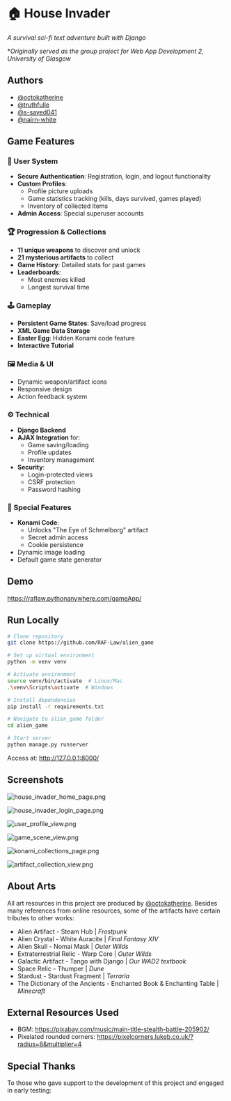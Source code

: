 # 🏠 House Invader  
*A survival sci-fi text adventure built with Django*

**Originally served as the group project for Web App Development 2, University of Glasgow*

## Authors
- [@octokatherine](https://github.com/RAF-Law)
- [@truthfulle](https://github.com/truthfulle)  
- [@s-sayed041](https://github.com/s-sayed041)  
- [@nairn-white](https://github.com/nairn-white)  

## Game Features

### 👤 User System
- **Secure Authentication**: Registration, login, and logout functionality  
- **Custom Profiles**:
  - Profile picture uploads  
  - Game statistics tracking (kills, days survived, games played)  
  - Inventory of collected items  
- **Admin Access**: Special superuser accounts  

### 🏆 Progression & Collections
- **11 unique weapons** to discover and unlock  
- **21 mysterious artifacts** to collect  
- **Game History**: Detailed stats for past games  
- **Leaderboards**:
  - Most enemies killed  
  - Longest survival time  

### 🕹️ Gameplay
- **Persistent Game States**: Save/load progress  
- **XML Game Data Storage**  
- **Easter Egg**: Hidden Konami code feature  
- **Interactive Tutorial**  

### 🖼️ Media & UI
- Dynamic weapon/artifact icons  
- Responsive design  
- Action feedback system  

### ⚙️ Technical
- **Django Backend**  
- **AJAX Integration** for:
  - Game saving/loading  
  - Profile updates  
  - Inventory management  
- **Security**:
  - Login-protected views  
  - CSRF protection  
  - Password hashing  

### 🎉 Special Features
- **Konami Code**:
  - Unlocks "The Eye of Schmelborg" artifact  
  - Secret admin access  
  - Cookie persistence  
- Dynamic image loading  
- Default game state generator  

## Demo  
https://raflaw.pythonanywhere.com/gameApp/

## Run Locally

```bash
# Clone repository
git clone https://github.com/RAF-Law/alien_game

# Set up virtual environment
python -m venv venv

# Activate environment
source venv/bin/activate  # Linux/Mac
.\venv\Scripts\activate  # Windows

# Install dependencies
pip install -r requirements.txt

# Navigate to alien_game folder
cd alien_game

# Start server
python manage.py runserver
```
Access at: http://127.0.0.1:8000/

## Screenshots

![house_invader_home_page.png](<https://media-hosting.imagekit.io/458f60f86f2d47ab/house_invader_home_page.png?Expires=1837702522&Key-Pair-Id=K2ZIVPTIP2VGHC&Signature=x5BuIPMFen0bcVBKyM3nuGUmB6IUd54zELOFYqBUOKbHPhRpKejh-X1ue4RXcCa8BBZby6cZVbaukZDwLHlNrOqawFGxfGg8PfleyB1pNLWifCIXLLAxVT8nnnNU6OmqZQnvZfV3~4hBgijZ0b2~0LnVjmFV~V5Ov~BPgyutYN8Ywb1HOQWlcV2TZbBIW-5JwmdF85Bu1AH~ozKSjT9tL3XhSP7eMbUdlpRLaFraxsEqXCW2TwenPHp9Oz6sDIHOYGGGfweY63xF3ZlBXgn4BKZIZICz2~KTNA7bkweYGAXqcNBbZKei6Ud53nMmitCZuz1nqEICsUh~vjo7v0rdVg__>)

![house_invader_login_page.png](<https://media-hosting.imagekit.io/f5a48861331f4f30/house_invader_login_page.png?Expires=1837703328&Key-Pair-Id=K2ZIVPTIP2VGHC&Signature=QP2puKei4ByDTh2HbWFN92tXNCyjCvaph3YV~JVOVMvuUpbB7mf1tcLX10Z9gdInzlgUq1bKnWrQdSgPqgFt55nscuP0yYzLUWW7V4DVB7cctoz~mqM3LAsNQwzh0wFRBvVoxeDbiykLf8VXjoTs9SyFJ4JlIh1tZFAjF8uIfoNIlsYd06KEyBOy5FhEnhjg6a3n5jtN3PyTctQ5uODD4mGf6fn5DJUQx9Ub-iKzHiORXkwcLSAqQqX6dy6Mk-qukrQ-jRJn5pWOoO4LModW8sqbaxBlLnPEhnw0wlXYlKZ8JmDDjQRY6m5XbGwFTGh2r6IJZdVO5xR-4zE~TW9Llg__>)

![user_profile_view.png](<https://media-hosting.imagekit.io/f600dac255054fbb/user_profile_view.png?Expires=1837714519&Key-Pair-Id=K2ZIVPTIP2VGHC&Signature=QgPcSzanxzDY1rG3sEeAOd5YhD4mKIgRa1-IuoroURFF--6FLzYeSHGvbe4RvXzWs69LQ--hZyNbUA441lmKgzvPgU1ne-uixEekuKnqHhtxI5hyMVhbeUYAHKQBPDlWHt7mQSVYBvhlI7r1sNZwLc1cWnxNfDEkBQss4RVjnz2p2JKHpPLaaEA9LH-wLnz0bWJHsn-st~fpkWR~lzMlCK2iegVC1mUW6jTzJ2WlU8UfbkXtgL5eOE39y1QTANo2XmyyVJUUhoDToinlt9hZXaNvYa7TbT1Vaz-FTK7ZadFw~EFSOg9wre61svUgP3W9P65yOGaSRWffsgJxmyy5EA__>)

![game_scene_view.png](<https://media-hosting.imagekit.io/dd83a7be518749ea/game_scene_view.png?Expires=1837714845&Key-Pair-Id=K2ZIVPTIP2VGHC&Signature=BC4M-lFxx5g1ywjqwu-GT2nU2RniQ4gREFJIDNWA-wJF~LAOUmn8hIo-sfwDh-PzB~BcW0EWNVoki-shVWlIJq3cNwMYWkPIpaDZd8UI4b8h1Oey5toa~arUsy9xvdKFCRFLQZ6pfhZPGHph7DcxEsFAG3siUxKkvJd0e2GByDXHsAxs6hxmZJkH-Tc~YRhS-prgNP3S0a8R7iq4aqwLmmtkYkezkTuzogohq4cNWcxHGS8Tqu6O0zmxtlX1MsLLHQhP1W2iDfeH5CTnjjEn9cn1o~tO-0B4rFc-DtdaHazn8WMmA1TT4Olzd~IAhsN5FFAn-N~3OLdCT7JshGylbw__>)

![konami_collections_page.png](<https://media-hosting.imagekit.io/fd9cb0beb7fb4efb/konami_collections_page.png?Expires=1837703003&Key-Pair-Id=K2ZIVPTIP2VGHC&Signature=0wC-8P75LWRvoP89jOIoifdxEx3T-DtVbkkx6dAzQ2QMph-emVYe3wpjkw35T8SaU20LuNuxyUqTnQ3QuItfwIA-jPTibPsvMWZa1H5jlnFraJXQo8umUfiKR4jzVrjZxqb9xH5pro7DIX3eKnRLRH2jJYIkvk~qXCvFAyc93ZttOs6KzQnx6vipjUST2tmWpHierM3NRhSx9SAXsz3qLoIvopKQkcqkA8PGb0vmQsgp4PvNScM~U0VVJSTN~sCqRVdBmPQKZexaPUXPHUxP5~OSl6Ejk3WiE1zn-qBXq8EWhfOaCTS5p9DPI7tZBq0UZJ9kkjUpK7VFCz5fFZ6VRg__>)

![artifact_collection_view.png](<https://media-hosting.imagekit.io/15e53cc300734465/artifact_collection_view.png?Expires=1837715833&Key-Pair-Id=K2ZIVPTIP2VGHC&Signature=yc0RcOnPMIz2YzOIC4I8qcgkvTMqtdaBwibk3pSfZtxghz0fv-Wk~Ess37niPZNE-TR1B~Ig7gIIBzXQcM~kKBQ~fRsRxzpGLR3EgxK06L~B8h7tqpHPAJ23r-VEm5C3fkso91vA1BTdaNBoQj6F-L6YdoS~x3K8djDwrHj2tqBkgarygK8UFUTd-4t015GyH5b~F9rJTGp50iv~0Au2y1KeOifiUDxC2VAMp4pPqjoIDsYeFUd2cx8TqefcIFvWuHoUOE6U7iXwcuG5abCAChy97EqeU4buBxvE6dN6unE7Z5C7QZSYU5fCivb3f7~GlYG5CkCxMtfn9ikrpAbm9A__>)

## About Arts

All art resources in this project are produced by [@octokatherine](https://github.com/RAF-Law). Besides many references from online resources, some of the artifacts have certain tributes to other works:

- Alien Artifact - Steam Hub | *Frostpunk*
- Alien Crystal - White Auracite | *Final Fantasy XIV*
- Alien Skull - Nomai Mask | *Outer Wilds*
- Extraterrestrial Relic - Warp Core | *Outer Wilds*
- Galactic Artifact - Tango with Django | *Our WAD2 textbook*
- Space Relic - Thumper | *Dune*
- Stardust - Stardust Fragment | *Terraria*
- The Dictionary of the Ancients - Enchanted Book & Enchanting Table | *Minecraft*
  
## External Resources Used
- BGM: https://pixabay.com/music/main-title-stealth-battle-205902/
- Pixelated rounded corners: https://pixelcorners.lukeb.co.uk/?radius=8&multiplier=4

## Special Thanks

To those who gave support to the development of this project and engaged in early testing:


